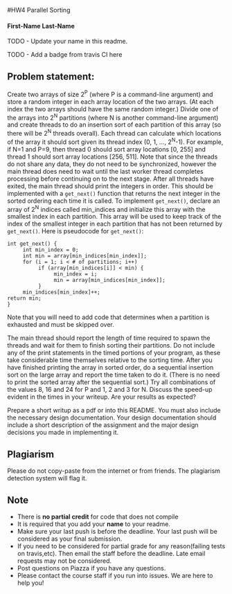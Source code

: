 #HW4 Parallel Sorting
#### First-Name Last-Name
TODO - Update your name in this readme.

TODO - Add a badge from travis CI here

## Problem statement:

Create two arrays of size 2<sup>P</sup> (where P is a command-line argument) and store a random integer in each array location of the two arrays. (At each index the two arrays should have the same random integer.)
Divide one of the arrays into 2<sup>N</sup> partitions (where N is another command-line argument) and create
threads to do an insertion sort of each partition of this array (so there will be 2<sup>N</sup> threads overall). Each
thread can calculate which locations of the array it should sort given its thread index (0, 1, ..., 2<sup>N</sup>-1). For example, if N=1 and P=9, then thread 0 should sort array locations [0, 255] and thread 1 should sort array locations [256, 511]. Note that since the threads do not share any data, they do not need to be synchronized, however the main thread does need to wait until the last worker thread completes processing before continuing on to the next stage. After all threads have exited, the main thread should print the integers in order. This should be implemented with a `get_next()` function that returns the next integer in the sorted ordering each time it is called. To implement `get_next()`, declare an array
of 2<sup>N</sup> indices called min_indices and initialize this array with the smallest index in each partition. This array will be used to keep track of the index of the smallest integer in each partition that has not been returned by `get_next()`. Here is pseudocode for `get_next()`:

```
int get_next() {
     int min_index = 0;
     int min = array[min_indices[min_index]];
     for (i = 1; i < # of partitions; i++)
          if (array[min_indices[i]] < min) {
               min_index = i;
               min = array[min_indices[min_index]];
          }
     min_indices[min_index]++;
return min; 
}
```
Note that you will need to add code that determines when a partition is exhausted and must be skipped over.

The main thread should report the length of time required to spawn the threads and wait for them to finish sorting their partitions. Do not include any of the print statements in the timed portions of your program, as these take considerable time themselves relative to the sorting time. After you have finished printing the array in sorted order, do a sequential insertion sort on the large array and report the time taken to do it. (There is no need to print the sorted array after the sequential sort.) Try all combinations of the values 8, 16 and 24 for P and 1, 2 and 3 for N. Discuss the speed-up evident in the times in your writeup. Are your results as expected?

Prepare a short writup as a pdf or into this README. You must also include the necessary design documentation. Your design documentation should include a short description of the assignment and the major design decisions you
made in implementing it.

## Plagiarism
Please do not copy-paste from the internet or from friends. The plagiarism detection system will flag it.

## Note
* There is **no partial credit** for code that does not compile
* It is required that you add your **name** to your readme.
* Make sure your last push is before the deadline. Your last push will be considered as your final submission.
* If you need to be considered for partial grade for any reason(failing tests on travis,etc). Then email the staff before the deadline. Late email requests may not be considered.
* Post questions on Piazza if you have any questions.
* Please contact the course staff if you run into issues. We are here to help you!
